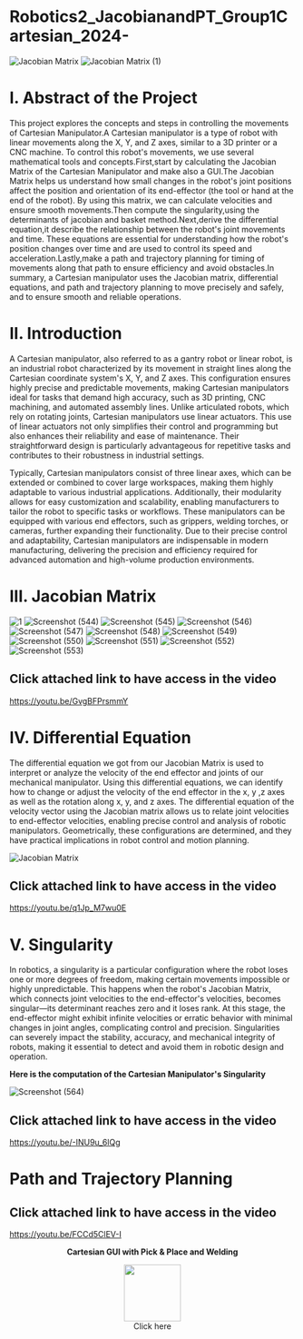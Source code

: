 # Robotics2_JacobianandPT_Group1Cartesian_2024-
![Jacobian Matrix](https://github.com/billyabante/Robotics2_JacobianandPT_Group15_Cartesian_2024/assets/157568463/008b7661-9495-4b8e-936f-a6b0986956fc)
![Jacobian Matrix (1)](https://github.com/billyabante/Robotics2_JacobianandPT_Group15_Cartesian_2024/assets/157568463/68a3f066-7b0d-44f3-80d4-47a9ecc97e5b)


# I. Abstract of the Project

This project explores the concepts and steps in controlling the movements of Cartesian Manipulator.A Cartesian manipulator is a type of robot with linear movements along the X, Y, and Z axes, similar to a 3D printer or a CNC machine. To control this robot's movements, we use several mathematical tools and concepts.First,start by calculating the Jacobian Matrix of the Cartesian Manipulator and make also a GUI.The Jacobian Matrix helps us understand how small changes in the robot's joint positions affect the position and orientation of its end-effector (the tool or hand at the end of the robot). By using this matrix, we can calculate velocities and ensure smooth movements.Then compute the singularity,using the determinants of jacobian and basket method.Next,derive the differential equation,it describe the relationship between the robot's joint movements and time. These equations are essential for understanding how the robot's position changes over time and are used to control its speed and acceleration.Lastly,make a path and trajectory planning for timing of movements along that path to ensure efficiency and avoid obstacles.In summary, a Cartesian manipulator uses the Jacobian matrix, differential equations, and path and trajectory planning to move precisely and safely, and to ensure smooth and reliable operations.


# II. Introduction

A Cartesian manipulator, also referred to as a gantry robot or linear robot, is an industrial robot characterized by its movement in straight lines along the Cartesian coordinate system's X, Y, and Z axes. This configuration ensures highly precise and predictable movements, making Cartesian manipulators ideal for tasks that demand high accuracy, such as 3D printing, CNC machining, and automated assembly lines. Unlike articulated robots, which rely on rotating joints, Cartesian manipulators use linear actuators. This use of linear actuators not only simplifies their control and programming but also enhances their reliability and ease of maintenance. Their straightforward design is particularly advantageous for repetitive tasks and contributes to their robustness in industrial settings.

Typically, Cartesian manipulators consist of three linear axes, which can be extended or combined to cover large workspaces, making them highly adaptable to various industrial applications. Additionally, their modularity allows for easy customization and scalability, enabling manufacturers to tailor the robot to specific tasks or workflows. These manipulators can be equipped with various end effectors, such as grippers, welding torches, or cameras, further expanding their functionality. Due to their precise control and adaptability, Cartesian manipulators are indispensable in modern manufacturing, delivering the precision and efficiency required for advanced automation and high-volume production environments.


# III. Jacobian Matrix

![1](https://github.com/billyabante/Robotics2_JacobianMatrix_Group15_Cartesian_2024/assets/157590037/cc98c41d-665f-4e58-a3fd-28844857fbf7)
 ![Screenshot (544)](https://github.com/billyabante/Robotics2_JacobianMatrix_Group15_Cartesian_2024/assets/157568463/d321bef9-df3b-48a0-bbb7-abecfaf3c84d)
![Screenshot (545)](https://github.com/billyabante/Robotics2_JacobianMatrix_Group15_Cartesian_2024/assets/157568463/ac706bf2-ffd5-4005-92c6-69836592e793)
![Screenshot (546)](https://github.com/billyabante/Robotics2_JacobianMatrix_Group15_Cartesian_2024/assets/157568463/2c44a569-d3f8-4854-8b9d-01b7b5796aa3)
![Screenshot (547)](https://github.com/billyabante/Robotics2_JacobianMatrix_Group15_Cartesian_2024/assets/157568463/e103bc63-1b02-4976-8378-944551fc303c)
![Screenshot (548)](https://github.com/billyabante/Robotics2_JacobianMatrix_Group15_Cartesian_2024/assets/157568463/a06c372f-2229-48fd-8ec7-077a168b2e2b)
![Screenshot (549)](https://github.com/billyabante/Robotics2_JacobianMatrix_Group15_Cartesian_2024/assets/157568463/7c738d7a-4b92-4ab1-ac6e-a15eebde29b0)
![Screenshot (550)](https://github.com/billyabante/Robotics2_JacobianMatrix_Group15_Cartesian_2024/assets/157568463/29d192ed-8590-4582-bfa0-0a9a4eeb2aff)
![Screenshot (551)](https://github.com/billyabante/Robotics2_JacobianMatrix_Group15_Cartesian_2024/assets/157568463/c0331f9c-bd94-40c7-8d62-a75a4fb14002)
![Screenshot (552)](https://github.com/billyabante/Robotics2_JacobianMatrix_Group15_Cartesian_2024/assets/157568463/bf9320f3-6dab-4b7e-9149-195f9c8ab7e5)
![Screenshot (553)](https://github.com/billyabante/Robotics2_JacobianMatrix_Group15_Cartesian_2024/assets/157568463/4c6a112b-3eda-441c-b008-d324954f70bb)

## Click attached link to have access in the video

https://youtu.be/GvgBFPrsmmY

# IV. Differential Equation

The differential equation we got from our Jacobian Matrix is used to interpret or analyze the velocity of the end effector and joints of our mechanical manipulator.
Using this differential equations, we can identify how to change or adjust the velocity of the end effector in the x, y ,z axes as well as the rotation along x, y, and z axes. 
The differential equation of the velocity vector using the Jacobian matrix allows us to relate joint velocities to end-effector velocities, enabling precise control and analysis of robotic manipulators.
Geometrically, these configurations are determined, and they have practical implications in robot control and motion planning.

![Jacobian Matrix](https://github.com/billyabante/Robotics2_JacobianMatrix_Group15_Cartesian_2024/assets/157590037/458249b4-0992-480b-841c-94cf8c6f9ce7)

## Click attached link to have access in the video

https://youtu.be/q1Jp_M7wu0E

# V. Singularity

In robotics, a singularity is a particular configuration where the robot loses one or more degrees of freedom, making certain movements impossible or highly unpredictable. This happens when the robot's Jacobian Matrix, which connects joint velocities to the end-effector's velocities, becomes singular—its determinant reaches zero and it loses rank. At this stage, the end-effector might exhibit infinite velocities or erratic behavior with minimal changes in joint angles, complicating control and precision. Singularities can severely impact the stability, accuracy, and mechanical integrity of robots, making it essential to detect and avoid them in robotic design and operation.

**Here is the computation of the Cartesian Manipulator's Singularity**

![Screenshot (564)](https://github.com/billyabante/Robotics2_JacobianandPT_Group15_Cartesian_2024/assets/157568463/010538e5-2296-4025-b89c-1c2af98e4e65)

## Click attached link to have access in the video

https://youtu.be/-INU9u_6lQg

# Path and Trajectory Planning

## Click attached link to have access in the video

https://youtu.be/FCCd5ClEV-I

<div align="center">
 
**Cartesian GUI with Pick & Place and Welding**


<div align="center">
  <a href="https://drive.google.com/file/d/1LD-3A2jJExdkl_EH9v0wCKQldzNiDTic/view?usp=sharing">
    <img height=100" src="https://github.com/billyabante/Robotics2_JacobianandPT_Group15_Cartesian_2024/assets/157665849/a0766921-caa1-4d51-9a65-9263c3792481"  />
  </a>
</div>
<div align="center">
Click here
